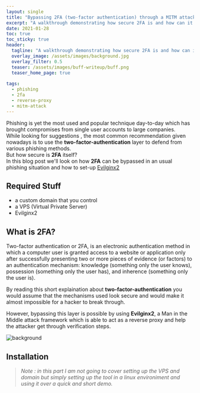 ```yaml
---
layout: single
title: "Bypassing 2FA (two-factor authentication) through a MITM attack"
excerpt: "A walkthrough demonstrating how secure 2FA is and how can it be bypassed."
date: 2021-01-28
toc: true
toc_sticky: true
header:
  tagline: "A walkthrough demonstrating how secure 2FA is and how can it be bypassed."
  overlay_image: /assets/images/background.jpg
  overlay_filter: 0.5
  teaser: /assets/images/buff-writeup/buff.png
  teaser_home_page: true
  
tags:  
  - phishing
  - 2fa
  - reverse-proxy
  - mitm-attack
---
```

Phishing is yet the most used and popular technique day-to-day which has brought compromises from single user accounts to large companies.  
While looking for suggestions , the most common recommendation given nowadays is to use the **two-factor-authentication** layer to defend from various phishing methods.   
But how secure is **2FA** itself?  
In this blog post we'll look on how **2FA** can be bypassed in an usual phishing situation and how to set-up [Evilginx2](https://github.com/kgretzky/evilginx2)

## Required Stuff
- a custom domain that you control
- a VPS (Virtual Private Server)
- Evilginx2

## What is 2FA? 
Two-factor authentication or 2FA, is an electronic authentication method in which a computer user is granted access to a website or application only after successfully presenting two or more pieces of evidence (or factors) to an authentication mechanism: knowledge (something only the user knows), possession (something only the user has), and inherence (something only the user is).


By reading this short explaination about **two-factor-authentication** you would assume that the mechanisms used look secure and would make it almost impossible for a hacker to break through.  

However, bypassing this layer is possible by using **Evilginx2**, a Man in the Middle attack framework which is able to act as a reverse proxy and help the attacker get through verification steps.

![background](evilginx1)

## Installation 

>*Note : in this part I am not going to cover setting up the VPS and domain but simply setting up the tool in a linux environiment and using it over a quick and short demo.*
